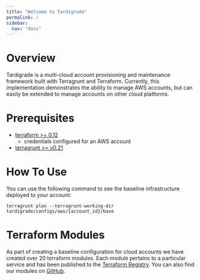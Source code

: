 ```yaml
---
title: "Welcome to Tardigrade"
permalink: /
sidebar:
  nav: "docs"
---
```


# Overview
Tardigrade is a multi-cloud account provisioning and maintenance framework built
with Terragrunt and Terraform. Currently, this implementation demonstrates the
ability to manage AWS accounts, but can easily be extended to manage accounts on
other cloud platforms.

# Prerequisites
* [terraform >= 0.12](https://www.terraform.io/)
  - credentials configured for an AWS account
* [terragrunt >= v0.21](https://github.com/gruntwork-io/terragrunt)

# How To Use
You can use the following command to see the baseline infrastructure deployed to
your account:

```
terragrunt plan --terragrunt-working-dir tardigrade/configs/aws/{account_id}/base
```

# Terraform Modules
As part of creating a baseline configuration for cloud accounts we have created
over 20 terraform modules. Each module pertains to a particular service and has
been published to the [Terraform Registry](https://registry.terraform.io/search?q=tardigrade).
You can also find our modules on [GitHub](https://github.com/search?q=org%3Aplus3it+tardigrade).
